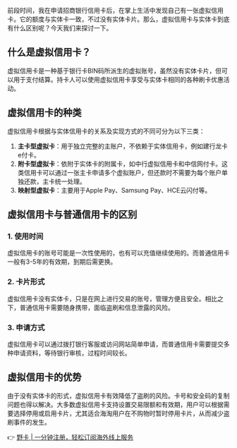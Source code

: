 前段时间，我在申请招商银行信用卡后，在掌上生活中发现自己有一张虚拟信用卡。它的额度与实体卡一致，不过没有实体卡片。那么，虚拟信用卡与实体卡到底有什么区别呢？今天我们来探讨一下。

## 什么是虚拟信用卡？

虚拟信用卡是一种基于银行卡BIN码所派生的虚拟账号，虽然没有实体卡片，但可以用于支付结算。持卡人可以使用虚拟信用卡享受与实体卡相同的各种刷卡优惠活动。

## 虚拟信用卡的种类

虚拟信用卡根据与实体信用卡的关系及实现方式的不同可分为以下三类：

1. **主卡型虚拟卡**：用于独立完整的主账户，不依赖于实体信用卡，例如建行龙卡e付卡。
2. **附卡型虚拟卡**：依附于实体卡的附属卡，如中行虚拟信用卡和中信网付卡。这类信用卡可以通过一张主卡申请多个虚拟账户，但还款时不需要为每个账户单独还款，主卡统一处理。
3. **映射型虚拟卡**：主要用于Apple Pay、Samsung Pay、HCE云闪付等。

## 虚拟信用卡与普通信用卡的区别

### 1. 使用时间

虚拟信用卡的账号可能是一次性使用的，也有可以充值继续使用的。而普通信用卡一般有3-5年的有效期，到期后需更换。

### 2. 卡片形式

虚拟信用卡没有实体卡，只是在网上进行交易的账号，管理方便且安全。相比之下，普通信用卡需要随身携带，面临盗刷和信息泄露的风险。

### 3. 申请方式

虚拟信用卡可以通过拨打银行客服或访问网站简单申请，而普通信用卡需要提交多种申请资料，等待银行审核，过程时间较长。

## 虚拟信用卡的优势

由于没有实体卡的形式，虚拟信用卡有效降低了盗刷的风险。卡号和安全码的复制问题也得以解决。大多数虚拟信用卡支持设置交易限额和有效期，用户可以根据需要选择停用或启用卡片，尤其适合海淘用户在不购物时暂时停用卡片，从而减少盗刷事件的发生。

👉 [野卡 | 一分钟注册，轻松订阅海外线上服务](https://bit.ly/bewildcard)
